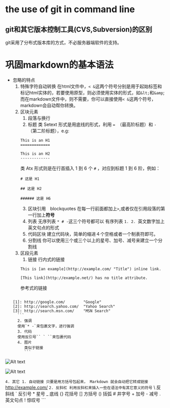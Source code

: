 # the use of git in command line 
## git和其它版本控制工具(CVS,Subversion)的区别
git采用了分布式版本库的方式，不必服务器端软件的支持。

# 巩固markdown的基本语法
- 忽略的特点
    1. 特殊字符自动转换
    在html文件中，`< &`这两个符号分别是用于起始标签和标记html实体的，若要使用原型，则必须使用实体的形式，如`&lt;`和`&amp`;
    而在markdown文件中，则不需要，你可以直接使用`< &`这两个符号，markdown会自动帮你转换。
    2. 区块元素
        1. 段落与换行
        2. 标题
        类 Setext 形式是用底线的形式，利用 `= `（最高阶标题）和 `-` （第二阶标题），e.g:
        ```
        This is an H1
        =============

        This is an H2
        -------------
        ```
        类 Atx 形式则是在行首插入 1 到 6 个 `#` ，对应到标题 1 到 6 阶，例如：
        ```
        # 这是 H1

        ## 这是 H2

        ###### 这是 H6
        ```
        3. 区块引用　blockquotes
        在每一行前面都加上`>`,或者仅在引用段落的第一行加上**符号**
        4. 列表
        无序列表
        `* # -`这三个符号都可以
        有序列表
        `1. 2. `英文数字加上英文句点的形式
        5. 代码区块
        建立代码块，简单的缩进４个空格或者一个制表符即可。
        6. 分割线
        你可以使用三个或三个以上的星号、加号、减号来建立一个分割线
    3. 区段元素
        1. 链接
        行内式的链接
        ```
        This is [an example](http://example.com/ "Title") inline link.

        [This link](http://example.net/) has no title attribute.
        ```
        参考式的链接
        ```
      [1]: http://google.com/        "Google"
      [2]: http://search.yahoo.com/  "Yahoo Search"
      [3]: http://search.msn.com/    "MSN Search"
        ```
        2. 强调
        使用`* -`来包裹文字，进行强调 
        3. 代码
        使用反引号`` ` ``来包裹代码
        4. 图片
           类似于链接 
           ```
![Alt text](/path/to/img.jpg)

![Alt text](/path/to/img.jpg "Optional title")

[id]: url/to/image  "Optional title attribute"
           ```
    4. 其它
        1. 自动链接
        只要是用方括号包起来， Markdown 就会自动把它转成链接
        ```
<http://example.com/>
        ```
        2. 反斜杠
        利用反斜杠来插入一些在语法中有其它意义的符号
        ```
    \   反斜线
    `   反引号
    *   星号
    _   底线
    {}  花括号
    []  方括号
    ()  括弧
    #   井字号
    +   加号
    -   减号
    .   英文句点
    !   惊叹号
        ```
